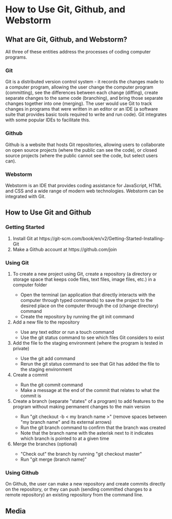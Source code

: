 <!DOCTYPE html>
<html>
<body>
  <h1>How to Use Git, Github, and Webstorm</h1>
  <h2>What are Git, Github, and Webstorm?</h2>
  <p>All three of these entities address the processes of coding computer programs.<p>
  <h3>Git</h3>
  <p>Git is a distributed version control system - it records the changes made to a computer program, allowing the user change the computer program (committing), see the differences between each change (diffing), create separate changes to the same code (branching), and bring those separate changes together into one (merging). The user would use Git to track changes in programs that were written in an editor or an IDE (a software suite that provides basic tools required to write and run code). Git integrates with some popular IDEs to facilitate this.<p>
  <h3>Github</h3>
  <p>Github is a website that hosts Git repositories, allowing users to collaborate on open source projects (where the public can see the code), or closed source projects (where the public cannot see the code, but select users can).<p>
  <h3>Webstorm</h3>
  <p>Webstorm is an IDE that provides coding assistance for JavaScript, HTML and CSS and a wide range of modern web technologies. Webstorm can be integrated with Git.<p>
  <h2>How to Use Git and Github</h2>
  <h3>Getting Started</h3>
  <ol>
  <li>Install Git at https://git-scm.com/book/en/v2/Getting-Started-Installing-Git</li>
  <li>Make a Github account at https://github.com/join</li>
  </ol>
  <h3>Using Git</h3>
  <ol>
  <li>To create a new project using Git, create a repository (a directory or storage space that keeps code files, text files, image files, etc.) in a computer folder</li>
  <ul>
  <li>Open the terminal (an application that directly interacts with the computer through typed commands) to save the project to the desired place on the computer through the cd (change directory) command</li>
  <li>Create the repository by running the git init command</li>
  </ul>
  <li>Add a new file to the repository</li>
  <ul>
  <li>Use any text editor or run a touch command</li>
  <li>Use the git status command to see which files Git considers to exist </li>
  </ul>
  <li>Add the file to the staging environment (where the program is tested in private)</li>
  <ul>
  <li>Use the git add command</li>
  <li>Rerun the git status command to see that Git has added the file to the staging environment</li>
  </ul>
  <li>Create a commit</li>
  <ul>
  <li>Run the git commit command</li>
  <li>Make a message at the end of the commit that relates to what the commit is</li>
  </ul>
  <li>Create a branch (separate "states" of a program) to add features to the program without making permanent changes to the main version</li>
  <ul>
  <li>Run "git checkout -b < my branch name >" (remove spaces between "my branch name" and its external arrows)</li>
  <li>Run the git branch command to confirm that the branch was created</li>
  <li>Note that the branch name with the asterisk next to it indicates which branch is pointed to at a given time</li> 
  </ul>
  <li>Merge the branches (optional)</li>
  <ul>
  <li>"Check out" the branch by running "git checkout master"</li>
  <li>Run "git merge (branch name)"</li>
  </ul>
  </ol>
  <h3>Using Github</h3>
  <p>On Github, the user can make a new repository and create commits directly on the repository, or they can push (sending committed changes to a remote repository) an existing repository from the command line.<p>
  
  <h2>Media</h2>
</body>
<html>
